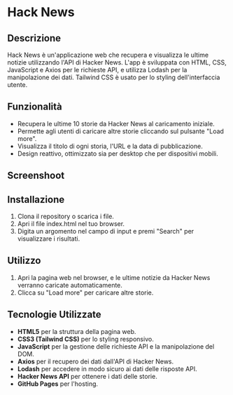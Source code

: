 # Hack News

## Descrizione
Hack News è un'applicazione web che recupera e visualizza le ultime notizie utilizzando l'API di Hacker News. L'app è sviluppata con HTML, CSS, JavaScript e Axios per le richieste API, e utilizza Lodash per la manipolazione dei dati. Tailwind CSS è usato per lo styling dell'interfaccia utente.

## Funzionalità

- Recupera le ultime 10 storie da Hacker News al caricamento iniziale.
- Permette agli utenti di caricare altre storie cliccando sul pulsante "Load more".
- Visualizza il titolo di ogni storia, l'URL e la data di pubblicazione.
- Design reattivo, ottimizzato sia per desktop che per dispositivi mobili.

## Screenshoot



## Installazione

1. Clona il repository o scarica i file.
2. Apri il file index.html nel tuo browser.
3. Digita un argomento nel campo di input e premi "Search" per visualizzare i risultati.

## Utilizzo 

1. Apri la pagina web nel browser, e le ultime notizie da Hacker News verranno caricate automaticamente.
2. Clicca su "Load more" per caricare altre storie.

## Tecnologie Utilizzate

- **HTML5** per la struttura della pagina web.
- **CSS3 (Tailwind CSS)** per lo styling responsivo.
- **JavaScript** per la gestione delle richieste API e la manipolazione del DOM.
- **Axios** per il recupero dei dati dall'API di Hacker News.
- **Lodash** per accedere in modo sicuro ai dati delle risposte API.
- **Hacker News API** per ottenere i dati delle storie.
- **GitHub Pages** per l'hosting.

